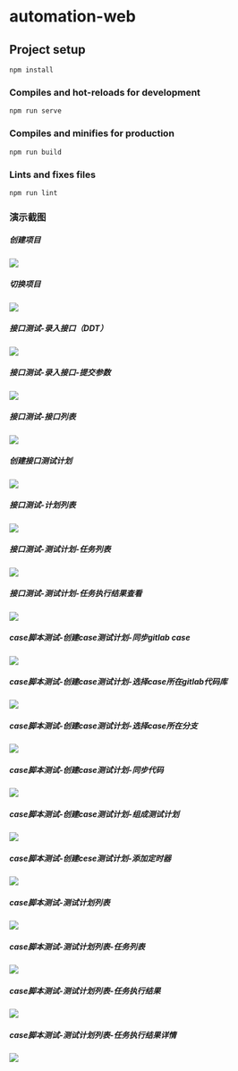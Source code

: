 # automation-web

## Project setup
```
npm install
```

### Compiles and hot-reloads for development
```
npm run serve
```

### Compiles and minifies for production
```
npm run build
```

### Lints and fixes files
```
npm run lint
```
### 演示截图
##### 创建项目
 ![](images-folder/创建编辑项目.jpg)
##### 切换项目
 ![](images-folder/切换项目.jpg)
##### 接口测试-录入接口（DDT）
![](images-folder/接口创建-DDT.jpg)
##### 接口测试-录入接口-提交参数
![](images-folder/接口创建提交表单数据.jpg)
##### 接口测试-接口列表
![](images-folder/接口列表.jpg)
##### 创建接口测试计划
![](images-folder/创建接口测试计划.jpg)
##### 接口测试-计划列表
![](images-folder/接口测试计划列表.jpg)
##### 接口测试-测试计划-任务列表
![](images-folder/触发接口测试计划-任务列表.jpg)
##### 接口测试-测试计划-任务执行结果查看
![](images-folder/接口计划执行结果查看.jpg)
##### case脚本测试-创建case测试计划-同步gitlab case
![](images-folder/同步gitlab的case.jpg)
##### case脚本测试-创建case测试计划-选择case所在gitlab代码库
![](images-folder/选择用户拥有的代码库列表.jpg)
##### case脚本测试-创建case测试计划-选择case所在分支
![](images-folder/选择case分支.jpg)
##### case脚本测试-创建case测试计划-同步代码
![](images-folder/同步进度完成后创建case计划.jpg)
##### case脚本测试-创建case测试计划-组成测试计划
![](images-folder/添加case组成测试计划.jpg)
##### case脚本测试-创建cese测试计划-添加定时器
![](images-folder/添加定时器.jpg)
##### case脚本测试-测试计划列表
![](images-folder/case脚本测试计划列表.jpg)
##### case脚本测试-测试计划列表-任务列表
![](images-folder/case任务列表.jpg)
##### case脚本测试-测试计划列表-任务执行结果
![](images-folder/case执行结果.jpg)
##### case脚本测试-测试计划列表-任务执行结果详情
![](images-folder/case结果的详情信息.jpg)
